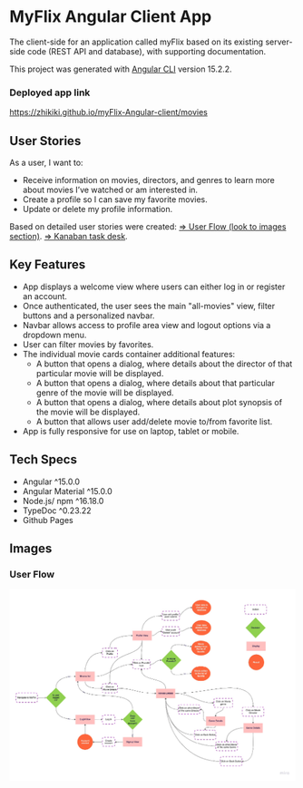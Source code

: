# MyFlix Angular Client App
The client-side for an application called myFlix based on its existing server-side code (REST API and database), with supporting documentation.

This project was generated with [Angular CLI](https://github.com/angular/angular-cli) version 15.2.2.

### Deployed app link

https://zhikiki.github.io/myFlix-Angular-client/movies

## User Stories

As a user, I want to:
* Receive information on movies, directors, and genres to learn more about movies I’ve watched or am interested in.
* Create a profile so I can save my favorite movies.
* Update or delete my profile information.

Based on detailed user stories were created:
[=> User Flow (look to images section)](#images).
[=> Kanaban task desk](https://trello.com/b/2TeZbRmh/angular-app-myflix).

## Key Features

* App displays a welcome view where users can either log in or register an account.
* Once authenticated, the user sees the main "all-movies" view, filter buttons and a personalized navbar.
* Navbar allows access to profile area view and logout options via a dropdown menu.
* User can filter movies by favorites.
* The individual movie cards container additional features:
    * A button that opens a dialog,​ where details about the director of that particular movie will be displayed.
    * A button that opens a dialog,​ where details about that particular genre of the movie will be displayed.
    * A button that opens a dialog,​ where details about plot synopsis of the movie will be displayed.
    * A button that allows user add/delete movie to/from favorite list.
* App is fully responsive for use on laptop, tablet or mobile.


## Tech Specs

* Angular ^15.0.0
* Angular Material ^15.0.0
* Node.js/ npm ^16.18.0
* TypeDoc ^0.23.22
* Github Pages

## Images

### User Flow 
![Welcome to LisFilx](/images/myFlix-user-flow.png)

<!-- ![Welcome to LisFilx](/img/Welcome.png)

![Login to get started](/img/Login.png)

![Main page with navbar, filter buttons and movies](/img/Movies.jpg) -->

<!-- [Nice README is here] (https://github.com/Nekomimi-YT/lisaFlix_Angular_client/blob/main/README.md) -->
